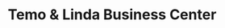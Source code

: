 ---
title: "Temo & Linda Business Center"
url: /monrovia/temo-and-linda-business-center/
shop: convenience
---
